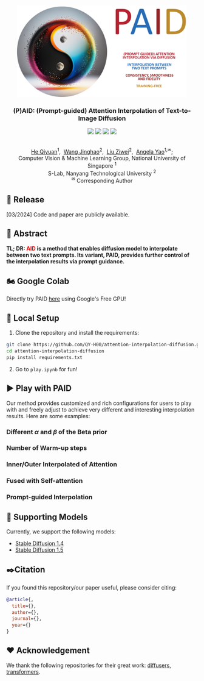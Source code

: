 <p align="center">
  <img src="asset/logo.png"  height=240>
</p>

### <div align="center">(P)AID: (Prompt-guided) Attention Interpolation of Text-to-Image Diffusion<div> 

<div align="center">
<a herf=https://arxiv.org/abs/xxxx><img src=https://img.shields.io/badge/arXiv-b31b1b.svg?logo=arxiv></a>
<a herf=https://colab.research.google.com/drive/1zC-iOVu_raiFdUAD-TQ76GPKAuIj4hIt?usp=sharing><img src= https://img.shields.io/badge/Google%20Colab-0654ff.svg?logo=googlecolab></a>
<a herf=><img src=https://img.shields.io/badge/%F0%9F%A4%97%20Hugging%20Face%20Space-blue.svg> 
<a herf=><img src= https://img.shields.io/badge/GitHub%20Project%20Page-181717.svg?logo=github>
</div>

<p align="center">
  <br>
  <a href="https://qy-h00.github.io" target="_blank">He Qiyuan</a><sup>1</sup>,&nbsp;
  <a href="https://king159.github.io/" target="_blank">Wang Jinghao</a><sup>2</sup>,&nbsp;
  <a href="https://liuziwei7.github.io/" target="_blank">Liu Ziwei</a><sup>2</sup>,&nbsp;
  <a href="https://www.comp.nus.edu.sg/~ayao//" target="_blank">Angela Yao</a><sup>1,&#x2709</sup>;
  </sup></a>
  <br>
  <a herf=https://cvml.comp.nus.edu.sg>Computer Vision & Machine Learning Group, National University of Singapore</a> <sup>1</sup>
  <br>
  S-Lab, Nanyang Technological University <sup>2</sup>
  <br>
  <sup>&#x2709;</sup> Corresponding Author
</p>

## 📌 Release

[03/2024] Code and paper are publicly available.

## 📑 Abstract

<b>TL; DR: <font color="red">AID</font> is a method that enables diffusion model to interpolate between two text prompts. Its variant, PAID, provides further control of the interpolation results via prompt guidance.</b>

## 🏍️ Google Colab

Directly try PAID [here](https://colab.research.google.com/drive/1zC-iOVu_raiFdUAD-TQ76GPKAuIj4hIt?usp=sharing) using Google's Free GPU!

## 🚗 Local Setup

1. Clone the repository and install the requirements:

``` bash
git clone https://github.com/QY-H00/attention-interpolation-diffusion.git
cd attention-interpolation-diffusion
pip install requirements.txt
```

2. Go to `play.ipynb` for fun!

## ▶️ Play with PAID

Our method provides customized and rich configurations for users to play with and freely adjust to achieve very different and interesting interpolation results. Here are some examples:

### Different $\alpha$ and $\beta$ of the Beta prior

### Number of Warm-up steps

### Inner/Outer Interpolated of Attention

### Fused with Self-attention

### Prompt-guided Interpolation

## 📝 Supporting Models

Currently, we support the following models:

- [Stable Diffusion 1.4](https://huggingface.co/CompVis/stable-diffusion-v1-4)
- [Stable Diffusion 1.5](https://huggingface.co/runwayml/stable-diffusion-v1-5)

## ✒️Citation

If you found this repository/our paper useful, please consider citing:

``` bibtex
@article{,
  title={},
  author={},
  journal={},
  year={}
}
```

## ❤️ Acknowledgement

We thank the following repositories for their great work: [diffusers](https://github.com/huggingface/diffusers), [transformers](https://github.com/huggingface/transformers).

